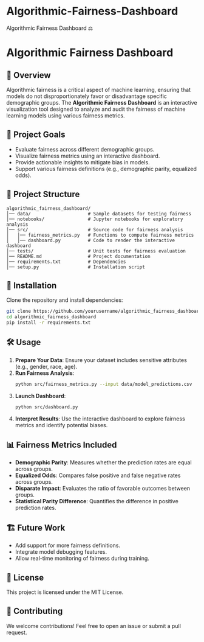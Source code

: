 # Algorithmic-Fairness-Dashboard
Algorithmic Fairness Dashboard ⚖️

# Algorithmic Fairness Dashboard

## 📌 Overview
Algorithmic fairness is a critical aspect of machine learning, ensuring that models do not disproportionately favor or disadvantage specific demographic groups. The **Algorithmic Fairness Dashboard** is an interactive visualization tool designed to analyze and audit the fairness of machine learning models using various fairness metrics.

## 🎯 Project Goals
- Evaluate fairness across different demographic groups.
- Visualize fairness metrics using an interactive dashboard.
- Provide actionable insights to mitigate bias in models.
- Support various fairness definitions (e.g., demographic parity, equalized odds).

## 📂 Project Structure
```
algorithmic_fairness_dashboard/
│── data/                     # Sample datasets for testing fairness
│── notebooks/                # Jupyter notebooks for exploratory analysis
│── src/                      # Source code for fairness analysis
│   │── fairness_metrics.py   # Functions to compute fairness metrics
│   │── dashboard.py          # Code to render the interactive dashboard
│── tests/                    # Unit tests for fairness evaluation
│── README.md                 # Project documentation
│── requirements.txt          # Dependencies
│── setup.py                  # Installation script
```

## 🚀 Installation
Clone the repository and install dependencies:
```bash
git clone https://github.com/yourusername/algorithmic_fairness_dashboard.git
cd algorithmic_fairness_dashboard
pip install -r requirements.txt
```

## 🛠️ Usage
1. **Prepare Your Data**: Ensure your dataset includes sensitive attributes (e.g., gender, race, age).
2. **Run Fairness Analysis**:
   ```bash
   python src/fairness_metrics.py --input data/model_predictions.csv
   ```
3. **Launch Dashboard**:
   ```bash
   python src/dashboard.py
   ```
4. **Interpret Results**: Use the interactive dashboard to explore fairness metrics and identify potential biases.

## 📊 Fairness Metrics Included
- **Demographic Parity**: Measures whether the prediction rates are equal across groups.
- **Equalized Odds**: Compares false positive and false negative rates across groups.
- **Disparate Impact**: Evaluates the ratio of favorable outcomes between groups.
- **Statistical Parity Difference**: Quantifies the difference in positive prediction rates.

## 🏗️ Future Work
- Add support for more fairness definitions.
- Integrate model debugging features.
- Allow real-time monitoring of fairness during training.

## 📜 License
This project is licensed under the MIT License.

## 🤝 Contributing
We welcome contributions! Feel free to open an issue or submit a pull request.

